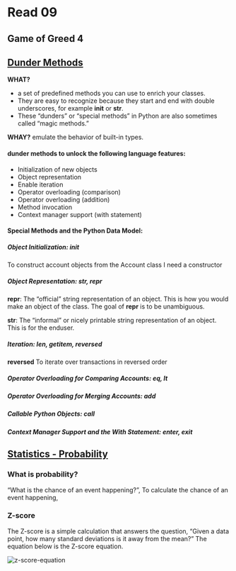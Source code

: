 # Read 09
## Game of Greed 4
## [Dunder Methods](https://dbader.org/blog/python-dunder-methods)
**WHAT?**
+ a set of predefined methods you can use to enrich your classes. 
+ They are easy to recognize because they start and end with double underscores, for example __init__ or __str__.
+ These “dunders” or “special methods” in Python are also sometimes called “magic methods.” 

**WHAY?**
emulate the behavior of built-in types.
#### dunder methods to unlock the following language features:
+ Initialization of new objects
+ Object representation
+ Enable iteration
+ Operator overloading (comparison)
+ Operator overloading (addition)
+ Method invocation
+ Context manager support (with statement)

#### Special Methods and the Python Data Model:
##### Object Initialization: __init__  
To construct account objects from the Account class I need a constructor
##### Object Representation: __str__, __repr__
__repr__: The “official” string representation of an object. This is how you would make an object of the class. The goal of __repr__ is to be unambiguous.

__str__: The “informal” or nicely printable string representation of an object. This is for the enduser.
##### Iteration: __len__, __getitem__, __reversed__

__reversed__ To iterate over transactions in reversed order 
##### Operator Overloading for Comparing Accounts: __eq__, __lt__
##### Operator Overloading for Merging Accounts: __add__
##### Callable Python Objects: __call__
##### Context Manager Support and the With Statement: __enter__, __exit__

## [Statistics - Probability](https://www.dataquest.io/blog/basic-statistics-in-python-probability/)

### What is probability?

“What is the chance of an event happening?”,  To calculate the chance of an event happening,
### Z-score
The Z-score is a simple calculation that answers the question,
“Given a data point, how many standard deviations is it away from the mean?” 
The equation below is the Z-score equation.

![z-score-equation](https://www.thoughtco.com/thmb/ZHmzJvAo0WjzWIcqH8USLftKS6o=/735x0/zscore-56a8fa785f9b58b7d0f6e87b.GIF)

